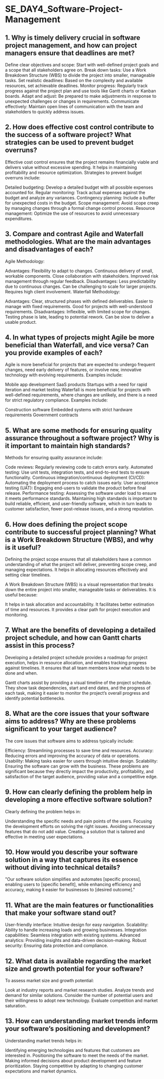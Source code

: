 # SE_DAY4_Software-Project-Management
## 1. Why is timely delivery crucial in software project management, and how can project managers ensure that deadlines are met?
Define clear objectives and scope: Start with well-defined project goals and a scope that all stakeholders agree on.
Break down tasks: Use a Work Breakdown Structure (WBS) to divide the project into smaller, manageable tasks.
Set realistic deadlines: Based on the complexity and available resources, set achievable deadlines.
Monitor progress: Regularly track progress against the project plan and use tools like Gantt charts or Kanban boards.
Adapt and adjust: Be prepared to make adjustments in response to unexpected challenges or changes in requirements.
Communicate effectively: Maintain open lines of communication with the team and stakeholders to quickly address issues.

## 2. How does effective cost control contribute to the success of a software project? What strategies can be used to prevent budget overruns?
Effective cost control ensures that the project remains financially viable and delivers value without excessive spending. It helps in maintaining profitability and resource optimization. Strategies to prevent budget overruns include:

Detailed budgeting: Develop a detailed budget with all possible expenses accounted for.
Regular monitoring: Track actual expenses against the budget and analyze any variances.
Contingency planning: Include a buffer for unexpected costs in the budget.
Scope management: Avoid scope creep by managing changes through a formal change control process.
Resource management: Optimize the use of resources to avoid unnecessary expenditures.

## 3. Compare and contrast Agile and Waterfall methodologies. What are the main advantages and disadvantages of each?
Agile Methodology:

Advantages:
Flexibility to adapt to changes.
Continuous delivery of small, workable components.
Close collaboration with stakeholders.
Improved risk management through regular feedback.
Disadvantages:
Less predictability due to continuous changes.
Can be challenging to scale for larger projects.
Requires high client involvement.
Waterfall Methodology:

Advantages:
Clear, structured phases with defined deliverables.
Easier to manage with fixed requirements.
Good for projects with well-understood requirements.
Disadvantages:
Inflexible, with limited scope for changes.
Testing phase is late, leading to potential rework.
Can be slow to deliver a usable product.

## 4. In what types of projects might Agile be more beneficial than Waterfall, and vice versa? Can you provide examples of each?
Agile is more beneficial for projects that are expected to undergo frequent changes, need early delivery of features, or involve new, innovative technology with evolving requirements. Examples include:

Mobile app development
SaaS products
Startups with a need for rapid iteration and market testing
Waterfall is more beneficial for projects with well-defined requirements, where changes are unlikely, and there is a need for strict regulatory compliance. Examples include:

Construction software
Embedded systems with strict hardware requirements
Government contracts

## 5. What are some methods for ensuring quality assurance throughout a software project? Why is it important to maintain high standards?
Methods for ensuring quality assurance include:

Code reviews: Regularly reviewing code to catch errors early.
Automated testing: Use unit tests, integration tests, and end-to-end tests to ensure functionality.
Continuous integration/continuous deployment (CI/CD): Automating the deployment process to catch issues early.
User acceptance testing (UAT): Engaging end-users to validate the product before final release.
Performance testing: Assessing the software under load to ensure it meets performance standards.
Maintaining high standards is important to build reliable, efficient, and user-friendly software, which in turn leads to customer satisfaction, fewer post-release issues, and a strong reputation.

## 6. How does defining the project scope contribute to successful project planning? What is a Work Breakdown Structure (WBS), and why is it useful?
Defining the project scope ensures that all stakeholders have a common understanding of what the project will deliver, preventing scope creep, and managing expectations. It helps in allocating resources effectively and setting clear timelines.

A Work Breakdown Structure (WBS) is a visual representation that breaks down the entire project into smaller, manageable tasks or deliverables. It is useful because:

It helps in task allocation and accountability.
It facilitates better estimation of time and resources.
It provides a clear path for project execution and monitoring.

## 7. What are the benefits of developing a detailed project schedule, and how can Gantt charts assist in this process?
Developing a detailed project schedule provides a roadmap for project execution, helps in resource allocation, and enables tracking progress against timelines. It ensures that all team members know what needs to be done and when.

Gantt charts assist by providing a visual timeline of the project schedule. They show task dependencies, start and end dates, and the progress of each task, making it easier to monitor the project’s overall progress and identify potential bottlenecks.

## 8. What are the core issues that your software aims to address? Why are these problems significant to your target audience?
The core issues that software aims to address typically include:

Efficiency: Streamlining processes to save time and resources.
Accuracy: Reducing errors and improving the accuracy of data or operations.
Usability: Making tasks easier for users through intuitive design.
Scalability: Ensuring the software can grow with the business.
These problems are significant because they directly impact the productivity, profitability, and satisfaction of the target audience, providing value and a competitive edge.

## 9. How can clearly defining the problem help in developing a more effective software solution?
Clearly defining the problem helps in:

Understanding the specific needs and pain points of the users.
Focusing the development efforts on solving the right issues.
Avoiding unnecessary features that do not add value.
Creating a solution that is tailored and effective in meeting user expectations.

## 10. How would you describe your software solution in a way that captures its essence without diving into technical details?
"Our software solution simplifies and automates [specific process], enabling users to [specific benefit], while enhancing efficiency and accuracy, making it easier for businesses to [desired outcome]."

## 11. What are the main features or functionalities that make your software stand out?
User-friendly interface: Intuitive design for easy navigation.
Scalability: Ability to handle increasing loads and growing businesses.
Integration capabilities: Seamless integration with existing systems.
Advanced analytics: Providing insights and data-driven decision-making.
Robust security: Ensuring data protection and compliance.
## 12. What data is available regarding the market size and growth potential for your software?
To assess market size and growth potential:

Look at industry reports and market research studies.
Analyze trends and demand for similar solutions.
Consider the number of potential users and their willingness to adopt new technology.
Evaluate competition and market saturation.

## 13. How can understanding market trends inform your software’s positioning and development?
Understanding market trends helps in:

Identifying emerging technologies and features that customers are interested in.
Positioning the software to meet the needs of the market.
Making informed decisions about product development and feature prioritization.
Staying competitive by adapting to changing customer expectations and market dynamics.
